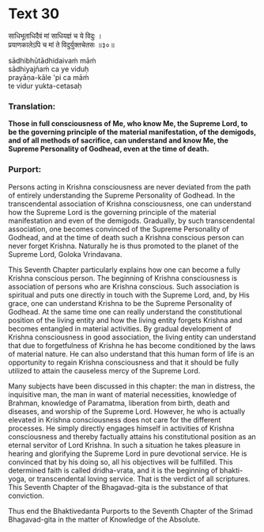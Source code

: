 # Text 30

साधिभूताधिदैवं मां साधियज्ञं च ये विदुः ।  
प्रयाणकालेऽपि च मां ते विदुर्युक्तचेतसः ॥३०॥

sādhibhūtādhidaivaḿ māḿ  
sādhiyajñaḿ ca ye viduḥ  
prayāṇa-kāle 'pi ca māḿ  
te vidur yukta-cetasaḥ



### Translation:

**Those in full consciousness of Me, who know Me, the Supreme Lord, to be the governing principle of the material manifestation, of the demigods, and of all methods of sacrifice, can understand and know Me, the Supreme Personality of Godhead, even at the time of death.**

### Purport:

Persons acting in Krishna consciousness are never deviated from the path of entirely understanding the Supreme Personality of Godhead. In the transcendental association of Krishna consciousness, one can understand how the Supreme Lord is the governing principle of the material manifestation and even of the demigods. Gradually, by such transcendental association, one becomes convinced of the Supreme Personality of Godhead, and at the time of death such a Krishna conscious person can never forget Krishna. Naturally he is thus promoted to the planet of the Supreme Lord, Goloka Vrindavana.

This Seventh Chapter particularly explains how one can become a fully Krishna conscious person. The beginning of Krishna consciousness is association of persons who are Krishna conscious. Such association is spiritual and puts one directly in touch with the Supreme Lord, and, by His grace, one can understand Krishna to be the Supreme Personality of Godhead. At the same time one can really understand the constitutional position of the living entity and how the living entity forgets Krishna and becomes entangled in material activities. By gradual development of Krishna consciousness in good association, the living entity can understand that due to forgetfulness of Krishna he has become conditioned by the laws of material nature. He can also understand that this human form of life is an opportunity to regain Krishna consciousness and that it should be fully utilized to attain the causeless mercy of the Supreme Lord.

Many subjects have been discussed in this chapter: the man in distress, the inquisitive man, the man in want of material necessities, knowledge of Brahman, knowledge of Paramatma, liberation from birth, death and diseases, and worship of the Supreme Lord. However, he who is actually elevated in Krishna consciousness does not care for the different processes. He simply directly engages himself in activities of Krishna consciousness and thereby factually attains his constitutional position as an eternal servitor of Lord Krishna. In such a situation he takes pleasure in hearing and glorifying the Supreme Lord in pure devotional service. He is convinced that by his doing so, all his objectives will be fulfilled. This determined faith is called dridha-vrata, and it is the beginning of bhakti-yoga, or transcendental loving service. That is the verdict of all scriptures. This Seventh Chapter of the Bhagavad-gita is the substance of that conviction.

Thus end the Bhaktivedanta Purports to the Seventh Chapter of the Srimad Bhagavad-gita in the matter of Knowledge of the Absolute.